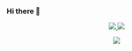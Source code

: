 ### Hi there 👋

<p align="center">
  <tr>
    <td align="center" style="padding=0;width=50%;">
      <a href="https://github.com/devin-monro">
      <img src="https://github-readme-stats.vercel.app/api/?username=devin-monro&title_color=ec7460&text_color=9f9f9f&show_icons=true&bg_color=00000000&hide_border=true&icon_color=ec7460&hide_title=true&count_private=true&include_all_commits=true&enable_animations=true" />
    </td>
      <td align="center" style="padding=0;width=50%;">
      <a href="https://github.com/devin-monro">
      <img src="https://github-readme-stats-one-bice.vercel.app/api/top-langs/?username=devin-monro&role=OWNER,ORGANIZATION_MEMBER,COLLABORATOR&title_color=ec7460&text_color=9f9f9f&show_icons=true&bg_color=00000000&hide_border=true&icon_color=ec7460&hide_title=true&count_private=true&enable_animations=true" />
    </td>
  </tr>
</p>

<p align="center">
  <tr>
    <td align="center" style="padding=0;width=50%;">
      <a href="https://github.com/devin-monro">
      <img src="https://github-readme-streak-stats.herokuapp.com?user=devin-monro&theme=tokyonight_duo&hide_border=true&ring=ec7460&currStreakLabel=ec7460&sideNums=ec7460&dates=979797&sideLabels=ec7460&currStreakNum=ec7460&border=DD2727&stroke=00000000&background=00000000&fire=FF7600" />
    </td>
  </tr>
</p>

